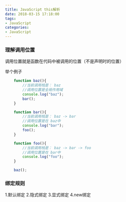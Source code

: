 ```yaml
---
title: JavaScript this解析
date: 2018-03-15 17:18:00
tags:
- JavaScript
categories:
- JavaScript
---
```


### 理解调用位置
调用位置就是函数在代码中被调用的位置（不是声明时的位置）

举个例子
```js
    function baz(){
        //当前调用栈是： baz
        //调用位置是全局作用域
        console.log("baz");
        bar(); 
    }

    function bar(){
        //当前调用栈是： baz -> bar
        //调用位置是在 baz中
        console.log("bar");
        foo(); 
    }

    function foo(){
        //当前调用栈是： baz -> bar -> foo
        //调用位置是在 bar中
        console.log("foo"); 
    }

    baz();
```

### 绑定规则
1.默认绑定
2.隐式绑定
3.显式绑定
4.new绑定

